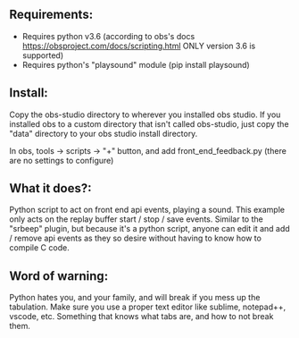 ## Requirements:

* Requires python v3.6 (according to obs's docs https://obsproject.com/docs/scripting.html ONLY version 3.6 is supported)
* Requires python's "playsound" module (pip install playsound)

## Install:

Copy the obs-studio directory to wherever you installed obs studio. 
If you installed obs to a custom directory that isn't called obs-studio, 
just copy the "data" directory to your obs studio install directory.

In obs, tools -> scripts -> "+" button, and add front_end_feedback.py (there are no settings to configure)

## What it does?:

Python script to act on front end api events, playing a sound. This example only acts on
the replay buffer start / stop / save events. Similar to the "srbeep" plugin, but because
it's a python script, anyone can edit it and add / remove api events as they so desire
without having to know how to compile C code. 

## Word of warning: 
Python hates you, and your family, and will break if you mess up the tabulation.
Make sure you use a proper text editor like sublime, notepad++, vscode, etc. Something that knows
what tabs are, and how to not break them.